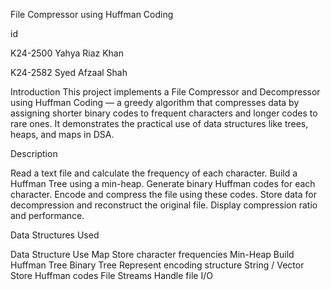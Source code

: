 File Compressor using Huffman Coding

id	

K24-2500	Yahya Riaz Khan


K24-2582	Syed Afzaal Shah

Introduction
This project implements a File Compressor and Decompressor using Huffman Coding — a greedy algorithm that compresses data by assigning shorter binary codes to frequent characters and longer codes to rare ones. It demonstrates the practical use of data structures like trees, heaps, and maps in DSA.


Description


Read a text file and calculate the frequency of each character.
Build a Huffman Tree using a min-heap.
Generate binary Huffman codes for each character.
Encode and compress the file using these codes.
Store data for decompression and reconstruct the original file.
Display compression ratio and performance.


Data Structures Used


Data Structure	Use
Map	Store character frequencies
Min-Heap	Build Huffman Tree
Binary Tree	Represent encoding structure
String / Vector	Store Huffman codes
File Streams	Handle file I/O
